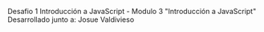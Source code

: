Desafio 1 Introducción a JavaScript - Modulo 3 "Introducción a JavaScript"
Desarrollado junto a:
Josue Valdivieso
